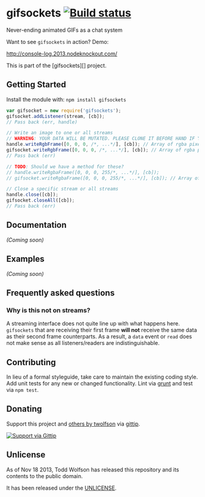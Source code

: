 # gifsockets [![Build status](https://travis-ci.org/twolfson/gifsockets.png?branch=master)](https://travis-ci.org/twolfson/gifsockets)

Never-ending animated GIFs as a chat system

Want to see `gifsockets` in action? Demo:

http://console-log.2013.nodeknockout.com/

This is part of the [gifsockets][] project.

## Getting Started
Install the module with: `npm install gifsockets`

```javascript
var gifsocket = new require('gifsockets');
gifsocket.addListener(stream, [cb]);
// Pass back (err, handle)

// Write an image to one or all streams
// WARNING: YOUR DATA WILL BE MUTATED. PLEASE CLONE IT BEFORE HAND IF YOU ARE WORRIED ABOUT IT.
handle.writeRgbFrame([0, 0, 0, /*, ...*/], [cb]); // Array of rgba pixels
gifsocket.writeRgbFrame([0, 0, 0, /*, ...*/], [cb]); // Array of rgba pixels
// Pass back (err)

// TODO: Should we have a method for these?
// handle.writeRgbaFrame([0, 0, 0, 255/*, ...*/], [cb]);
// gifsocket.writeRgbaFrame([0, 0, 0, 255/*, ...*/], [cb]); // Array of rgba pixels

// Close a specific stream or all streams
handle.close([cb]);
gifsocket.closeAll([cb]);
// Pass back (err)
```

## Documentation
_(Coming soon)_

## Examples
_(Coming soon)_

## Frequently asked questions
### Why is this not on streams?
A streaming interface does not quite line up with what happens here. `gifsockets` that are receiving their first frame **will not** receive the same data as their second frame counterparts. As a result, a `data` event or `read` does not make sense as all listeners/readers are indistinguishable.

## Contributing
In lieu of a formal styleguide, take care to maintain the existing coding style. Add unit tests for any new or changed functionality. Lint via [grunt](https://github.com/gruntjs/grunt) and test via `npm test`.

## Donating
Support this project and [others by twolfson][gittip] via [gittip][].

[![Support via Gittip][gittip-badge]][gittip]

[gittip-badge]: https://rawgithub.com/twolfson/gittip-badge/master/dist/gittip.png
[gittip]: https://www.gittip.com/twolfson/

## Unlicense
As of Nov 18 2013, Todd Wolfson has released this repository and its contents to the public domain.

It has been released under the [UNLICENSE][].

[UNLICENSE]: UNLICENSE
